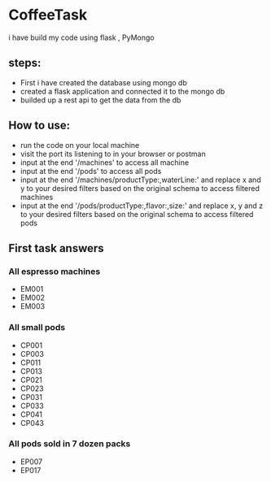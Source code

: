 # CoffeeTask

i have build my code using flask , PyMongo 

## steps: 
 - First i have created the database using mongo db
 - created a flask application and connected it to the mongo db
 - builded up a rest api to get the data from the db
 
## How to use:
  - run the code on your local machine
  - visit the port its listening to in your browser or postman
  - input at the end '/machines' to access all machine
  - input at the end '/pods' to access all pods
  - input at the end '/machines/productType:<x>,waterLine:<y>' and replace x and y to your desired filters based on the original schema to access filtered machines
  - input at the end '/pods/productType:<x>,flavor:<y>,size:<z>' and replace x, y and z to your desired filters based on the original schema to access filtered pods
  
  
## First task answers
### All espresso machines
- EM001
- EM002
- EM003

### All small pods
- CP001
- CP003
- CP011 
- CP013 
- CP021
- CP023
- CP031
- CP033
- CP041
- CP043

### All pods sold in 7 dozen packs
- EP007
- EP017
